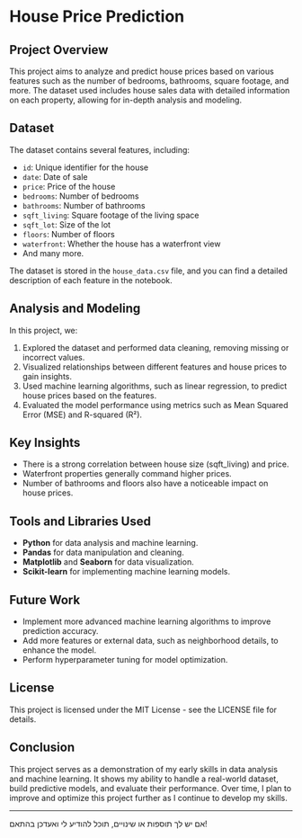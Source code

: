 # House Price Prediction

## Project Overview
This project aims to analyze and predict house prices based on various features such as the number of bedrooms, bathrooms, square footage, and more. The dataset used includes house sales data with detailed information on each property, allowing for in-depth analysis and modeling.

## Dataset
The dataset contains several features, including:
- `id`: Unique identifier for the house
- `date`: Date of sale
- `price`: Price of the house
- `bedrooms`: Number of bedrooms
- `bathrooms`: Number of bathrooms
- `sqft_living`: Square footage of the living space
- `sqft_lot`: Size of the lot
- `floors`: Number of floors
- `waterfront`: Whether the house has a waterfront view
- And many more.

The dataset is stored in the `house_data.csv` file, and you can find a detailed description of each feature in the notebook.

## Analysis and Modeling
In this project, we:
1. Explored the dataset and performed data cleaning, removing missing or incorrect values.
2. Visualized relationships between different features and house prices to gain insights.
3. Used machine learning algorithms, such as linear regression, to predict house prices based on the features.
4. Evaluated the model performance using metrics such as Mean Squared Error (MSE) and R-squared (R²).

## Key Insights
- There is a strong correlation between house size (sqft_living) and price.
- Waterfront properties generally command higher prices.
- Number of bathrooms and floors also have a noticeable impact on house prices.

## Tools and Libraries Used
- **Python** for data analysis and machine learning.
- **Pandas** for data manipulation and cleaning.
- **Matplotlib** and **Seaborn** for data visualization.
- **Scikit-learn** for implementing machine learning models.

## Future Work
- Implement more advanced machine learning algorithms to improve prediction accuracy.
- Add more features or external data, such as neighborhood details, to enhance the model.
- Perform hyperparameter tuning for model optimization.

## License
This project is licensed under the MIT License - see the LICENSE file for details.

## Conclusion
This project serves as a demonstration of my early skills in data analysis and machine learning. It shows my ability to handle a real-world dataset, build predictive models, and evaluate their performance. Over time, I plan to improve and optimize this project further as I continue to develop my skills.

---

אם יש לך תוספות או שינויים, תוכל להודיע לי ואעדכן בהתאם!
